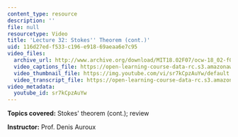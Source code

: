 ```yaml
---
content_type: resource
description: ''
file: null
resourcetype: Video
title: 'Lecture 32: Stokes'' Theorem (cont.)'
uid: 116d27ed-f533-c196-e918-69aeaa6e7c95
video_files:
  archive_url: http://www.archive.org/download/MIT18.02F07/ocw-18_02-f07-lec32_300k.mp4
  video_captions_file: https://open-learning-course-data-rc.s3.amazonaws.com/18-02-multivariable-calculus-fall-2007/54b0dfbac98e5be6810fe153e4e6ce2f_sr7kCpzAuYw.vtt
  video_thumbnail_file: https://img.youtube.com/vi/sr7kCpzAuYw/default.jpg
  video_transcript_file: https://open-learning-course-data-rc.s3.amazonaws.com/18-02-multivariable-calculus-fall-2007/3515522981d38f99e16097a22c2c9db6_sr7kCpzAuYw.pdf
video_metadata:
  youtube_id: sr7kCpzAuYw
---
```


**Topics covered:** Stokes' theorem (cont.); review

**Instructor:** Prof. Denis Auroux